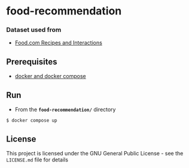 # food-recommendation

### Dataset used from

- [Food.com Recipes and Interactions](https://www.kaggle.com/datasets/shuyangli94/food-com-recipes-and-user-interactions)


## Prerequisites
- [docker and docker compose](https://docs.docker.com/compose/install/)


## Run

*   From the **`food-recommendation/`** directory
```
$ docker compose up
```

## License

This project is licensed under the GNU General Public License - see the `LICENSE.md` file for details
